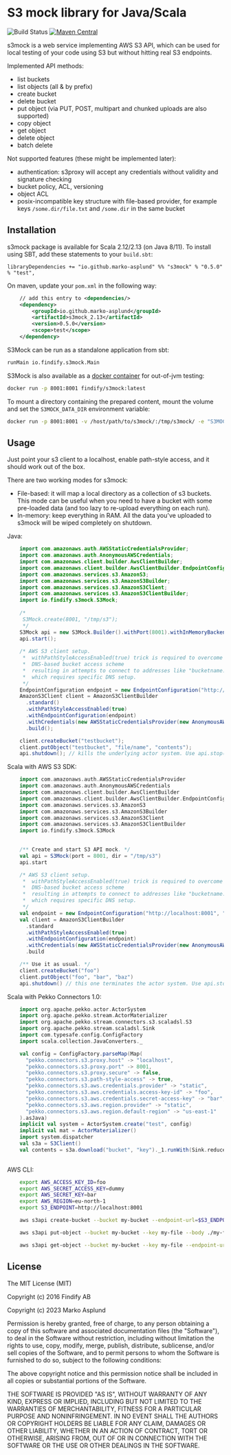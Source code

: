 # S3 mock library for Java/Scala

![Build Status](https://github.com/marko-asplund/s3mock/actions/workflows/ci.yml/badge.svg)
[![Maven Central](https://maven-badges.herokuapp.com/maven-central/io.github.marko-asplund/s3mock_2.13/badge.svg)](https://maven-badges.herokuapp.com/maven-central/io.github.marko-asplund/s3mock_2.13)

s3mock is a web service implementing AWS S3 API, which can be used for local testing of your code using S3
but without hitting real S3 endpoints.

Implemented API methods:
* list buckets
* list objects (all & by prefix)
* create bucket
* delete bucket
* put object (via PUT, POST, multipart and chunked uploads are also supported)
* copy object
* get object
* delete object
* batch delete

Not supported features (these might be implemented later):
* authentication: s3proxy will accept any credentials without validity and signature checking
* bucket policy, ACL, versioning
* object ACL
* posix-incompatible key structure with file-based provider, for example keys `/some.dir/file.txt` and `/some.dir` in the same bucket

## Installation

s3mock package is available for Scala 2.12/2.13 (on Java 8/11). To install using SBT, add these
 statements to your `build.sbt`:

    libraryDependencies += "io.github.marko-asplund" %% "s3mock" % "0.5.0" % "test",

On maven, update your `pom.xml` in the following way:
```xml
    // add this entry to <dependencies/>
    <dependency>
        <groupId>io.github.marko-asplund</groupId>
        <artifactId>s3mock_2.13</artifactId>
        <version>0.5.0</version>
        <scope>test</scope>
    </dependency>
```

S3Mock can be run as a standalone application from sbt:
```bash
runMain io.findify.s3mock.Main
```

S3Mock is also available as a [docker container](https://hub.docker.com/r/findify/s3mock/) for out-of-jvm testing:
```bash
docker run -p 8001:8001 findify/s3mock:latest
```

To mount a directory containing the prepared content, mount the volume and set the `S3MOCK_DATA_DIR` environment variable:
```bash
docker run -p 8001:8001 -v /host/path/to/s3mock/:/tmp/s3mock/ -e "S3MOCK_DATA_DIR=/tmp/s3mock" findify/s3mock:latest
```

## Usage

Just point your s3 client to a localhost, enable path-style access, and it should work out of the box.

There are two working modes for s3mock:
* File-based: it will map a local directory as a collection of s3 buckets. This mode can be useful when you need to have a bucket with some pre-loaded data (and too lazy to re-upload everything on each run).
* In-memory: keep everything in RAM. All the data you've uploaded to s3mock will be wiped completely on shutdown. 

Java:
```java
    import com.amazonaws.auth.AWSStaticCredentialsProvider;
    import com.amazonaws.auth.AnonymousAWSCredentials;
    import com.amazonaws.client.builder.AwsClientBuilder;
    import com.amazonaws.client.builder.AwsClientBuilder.EndpointConfiguration;
    import com.amazonaws.services.s3.AmazonS3;
    import com.amazonaws.services.s3.AmazonS3Builder;
    import com.amazonaws.services.s3.AmazonS3Client;
    import com.amazonaws.services.s3.AmazonS3ClientBuilder;
    import io.findify.s3mock.S3Mock;
    
    /*
     S3Mock.create(8001, "/tmp/s3");
     */
    S3Mock api = new S3Mock.Builder().withPort(8001).withInMemoryBackend().build();
    api.start();
            
    /* AWS S3 client setup.
     *  withPathStyleAccessEnabled(true) trick is required to overcome S3 default 
     *  DNS-based bucket access scheme
     *  resulting in attempts to connect to addresses like "bucketname.localhost"
     *  which requires specific DNS setup.
     */
    EndpointConfiguration endpoint = new EndpointConfiguration("http://localhost:8001", "us-west-2");
    AmazonS3Client client = AmazonS3ClientBuilder
      .standard()
      .withPathStyleAccessEnabled(true)  
      .withEndpointConfiguration(endpoint)
      .withCredentials(new AWSStaticCredentialsProvider(new AnonymousAWSCredentials()))     
      .build();

    client.createBucket("testbucket");
    client.putObject("testbucket", "file/name", "contents");
    api.shutdown(); // kills the underlying actor system. Use api.stop() to just unbind the port.
```

Scala with AWS S3 SDK:
```scala
    import com.amazonaws.auth.AWSStaticCredentialsProvider
    import com.amazonaws.auth.AnonymousAWSCredentials
    import com.amazonaws.client.builder.AwsClientBuilder
    import com.amazonaws.client.builder.AwsClientBuilder.EndpointConfiguration
    import com.amazonaws.services.s3.AmazonS3
    import com.amazonaws.services.s3.AmazonS3Builder
    import com.amazonaws.services.s3.AmazonS3Client
    import com.amazonaws.services.s3.AmazonS3ClientBuilder
    import io.findify.s3mock.S3Mock

    
    /** Create and start S3 API mock. */
    val api = S3Mock(port = 8001, dir = "/tmp/s3")
    api.start

    /* AWS S3 client setup.
     *  withPathStyleAccessEnabled(true) trick is required to overcome S3 default 
     *  DNS-based bucket access scheme
     *  resulting in attempts to connect to addresses like "bucketname.localhost"
     *  which requires specific DNS setup.
     */
    val endpoint = new EndpointConfiguration("http://localhost:8001", "us-west-2")
    val client = AmazonS3ClientBuilder
      .standard
      .withPathStyleAccessEnabled(true)  
      .withEndpointConfiguration(endpoint)
      .withCredentials(new AWSStaticCredentialsProvider(new AnonymousAWSCredentials()))     
      .build

    /** Use it as usual. */
    client.createBucket("foo")
    client.putObject("foo", "bar", "baz")
    api.shutdown() // this one terminates the actor system. Use api.stop() to just unbind the service without messing with the ActorSystem
```

Scala with Pekko Connectors 1.0:
```scala
    import org.apache.pekko.actor.ActorSystem
    import org.apache.pekko.stream.ActorMaterializer
    import org.apache.pekko.stream.connectors.s3.scaladsl.S3
    import org.apache.pekko.stream.scaladsl.Sink
    import com.typesafe.config.ConfigFactory
    import scala.collection.JavaConverters._

    val config = ConfigFactory.parseMap(Map(
      "pekko.connectors.s3.proxy.host" -> "localhost",
      "pekko.connectors.s3.proxy.port" -> 8001,
      "pekko.connectors.s3.proxy.secure" -> false,
      "pekko.connectors.s3.path-style-access" -> true,
      "pekko.connectors.s3.aws.credentials.provider" -> "static",
      "pekko.connectors.s3.aws.credentials.access-key-id" -> "foo",
      "pekko.connectors.s3.aws.credentials.secret-access-key" -> "bar",
      "pekko.connectors.s3.aws.region.provider" -> "static",
      "pekko.connectors.s3.aws.region.default-region" -> "us-east-1"
    ).asJava)
    implicit val system = ActorSystem.create("test", config)
    implicit val mat = ActorMaterializer()
    import system.dispatcher
    val s3a = S3Client()
    val contents = s3a.download("bucket", "key")._1.runWith(Sink.reduce[ByteString](_ ++ _)).map(_.utf8String)
      
```

AWS CLI:
```bash
    export AWS_ACCESS_KEY_ID=foo
    export AWS_SECRET_ACCESS_KEY=dummy
    export AWS_SECRET_KEY=bar
    export AWS_REGION=eu-north-1
    export S3_ENDPOINT=http://localhost:8001

    aws s3api create-bucket --bucket my-bucket --endpoint-url=$S3_ENDPOINT

    aws s3api put-object --bucket my-bucket --key my-file --body ./my-file --endpoint-url=$S3_ENDPOINT

    aws s3api get-object --bucket my-bucket --key my-file --endpoint-url=$S3_ENDPOINT my-file-output
```


## License

The MIT License (MIT)

Copyright (c) 2016 Findify AB

Copyright (c) 2023 Marko Asplund

Permission is hereby granted, free of charge, to any person obtaining a copy of this software and associated documentation files (the "Software"), to deal in the Software without restriction, including without limitation the rights to use, copy, modify, merge, publish, distribute, sublicense, and/or sell copies of the Software, and to permit persons to whom the Software is furnished to do so, subject to the following conditions:

The above copyright notice and this permission notice shall be included in all copies or substantial portions of the Software.

THE SOFTWARE IS PROVIDED "AS IS", WITHOUT WARRANTY OF ANY KIND, EXPRESS OR IMPLIED, INCLUDING BUT NOT LIMITED TO THE WARRANTIES OF MERCHANTABILITY, FITNESS FOR A PARTICULAR PURPOSE AND NONINFRINGEMENT. IN NO EVENT SHALL THE AUTHORS OR COPYRIGHT HOLDERS BE LIABLE FOR ANY CLAIM, DAMAGES OR OTHER LIABILITY, WHETHER IN AN ACTION OF CONTRACT, TORT OR OTHERWISE, ARISING FROM, OUT OF OR IN CONNECTION WITH THE SOFTWARE OR THE USE OR OTHER DEALINGS IN THE SOFTWARE.
